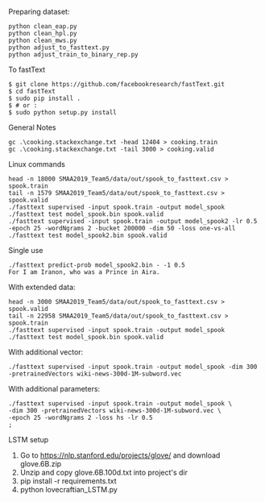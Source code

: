 Preparing dataset:

```
python clean_eap.py
python clean_hpl.py
python clean_mws.py
python adjust_to_fasttext.py
python adjust_train_to_binary_rep.py
```

To fastText

```
$ git clone https://github.com/facebookresearch/fastText.git
$ cd fastText
$ sudo pip install .
$ # or :
$ sudo python setup.py install
```

General Notes
```
gc .\cooking.stackexchange.txt -head 12404 > cooking.train
gc .\cooking.stackexchange.txt -tail 3000 > cooking.valid 
```
Linux commands
```
head -n 18000 SMAA2019_Team5/data/out/spook_to_fasttext.csv > spook.train
tail -n 1579 SMAA2019_Team5/data/out/spook_to_fasttext.csv > spook.valid
./fasttext supervised -input spook.train -output model_spook
./fasttext test model_spook.bin spook.valid
./fasttext supervised -input spook.train -output model_spook2 -lr 0.5 -epoch 25 -wordNgrams 2 -bucket 200000 -dim 50 -loss one-vs-all
./fasttext test model_spook2.bin spook.valid
```
Single use
```
./fasttext predict-prob model_spook2.bin - -1 0.5
For I am Iranon, who was a Prince in Aira.
```

With extended data:
```
head -n 3000 SMAA2019_Team5/data/out/spook_to_fasttext.csv > spook.valid
tail -n 22958 SMAA2019_Team5/data/out/spook_to_fasttext.csv > spook.train
./fasttext supervised -input spook.train -output model_spook
./fasttext test model_spook.bin spook.valid
```
With additional vector:
```
./fasttext supervised -input spook.train -output model_spook -dim 300 -pretrainedVectors wiki-news-300d-1M-subword.vec
```
With additional parameters:
```
./fasttext supervised -input spook.train -output model_spook \
-dim 300 -pretrainedVectors wiki-news-300d-1M-subword.vec \
-epoch 25 -wordNgrams 2 -loss hs -lr 0.5
;
```



LSTM setup

1. Go to https://nlp.stanford.edu/projects/glove/ and download glove.6B.zip
2. Unzip and copy glove.6B.100d.txt into project's dir
4. pip install -r requirements.txt
3. python lovecraftian_LSTM.py 